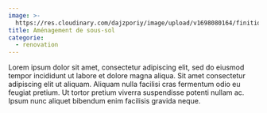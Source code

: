 ```yaml
---
image: >-
  https://res.cloudinary.com/dajzporiy/image/upload/v1698080164/finition-sous-sol_nfwlzt.jpg
title: Aménagement de sous-sol
categorie:
  - renovation
---
```


Lorem ipsum dolor sit amet, consectetur adipiscing elit, sed do eiusmod tempor incididunt ut labore et dolore magna aliqua. Sit amet consectetur adipiscing elit ut aliquam. Aliquam nulla facilisi cras fermentum odio eu feugiat pretium. Ut tortor pretium viverra suspendisse potenti nullam ac. Ipsum nunc aliquet bibendum enim facilisis gravida neque.
